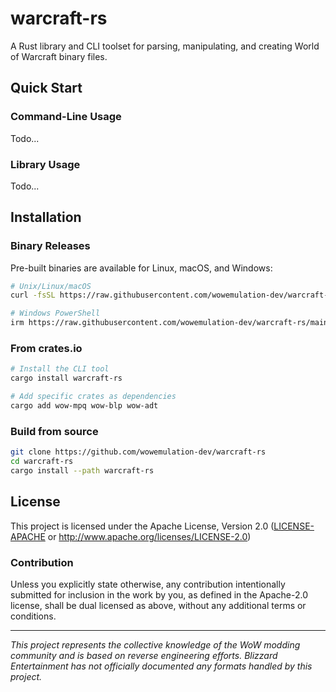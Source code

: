 # warcraft-rs

A Rust library and CLI toolset for parsing, manipulating, and
creating World of Warcraft binary files.


## Quick Start

### Command-Line Usage

Todo...

### Library Usage

Todo...


## Installation

### Binary Releases

Pre-built binaries are available for Linux, macOS, and Windows:

```bash
# Unix/Linux/macOS
curl -fsSL https://raw.githubusercontent.com/wowemulation-dev/warcraft-rs/main/install.sh | bash

# Windows PowerShell
irm https://raw.githubusercontent.com/wowemulation-dev/warcraft-rs/main/install.ps1 | iex
```

### From crates.io

```bash
# Install the CLI tool
cargo install warcraft-rs

# Add specific crates as dependencies
cargo add wow-mpq wow-blp wow-adt
```

### Build from source

```bash
git clone https://github.com/wowemulation-dev/warcraft-rs
cd warcraft-rs
cargo install --path warcraft-rs
```

## License

This project is licensed under the Apache License, Version 2.0 ([LICENSE-APACHE](LICENSE-APACHE) or <http://www.apache.org/licenses/LICENSE-2.0>)


### Contribution

Unless you explicitly state otherwise, any contribution intentionally submitted
for inclusion in the work by you, as defined in the Apache-2.0 license, shall
be dual licensed as above, without any additional terms or conditions.

---

*This project represents the collective knowledge of the WoW modding community
and is based on reverse engineering efforts. Blizzard Entertainment has not
officially documented any formats handled by this project.*
